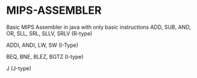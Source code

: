 # MIPS-ASSEMBLER
Basic MIPS Assembler in java with only basic instructions 
ADD, SUB, AND, OR, SLL, SRL, SLLV, SRLV (R-type)

ADDI, ANDI, LW, SW (I-Type)

BEQ, BNE, BLEZ, BGTZ  (I-type)

J  (J-type)
